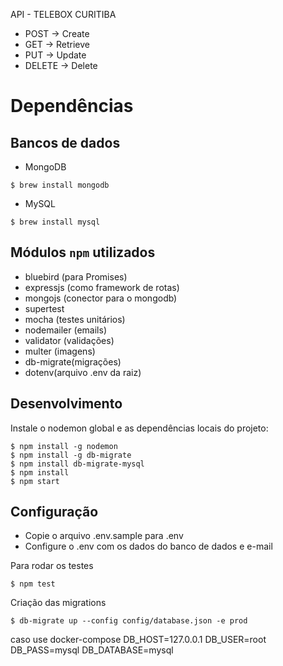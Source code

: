 API - TELEBOX CURITIBA

* POST -> Create
* GET -> Retrieve
* PUT -> Update
* DELETE -> Delete

# Dependências

## Bancos de dados
* MongoDB
```
$ brew install mongodb
```
* MySQL
```
$ brew install mysql
```

## Módulos `npm` utilizados
* bluebird (para Promises)
* expressjs (como framework de rotas)
* mongojs (conector para o mongodb)
* supertest
* mocha (testes unitários)
* nodemailer (emails)
* validator (validações)
* multer (imagens)
* db-migrate(migrações)
* dotenv(arquivo .env da raiz)

## Desenvolvimento

Instale o nodemon global e as dependências locais do projeto:

```
$ npm install -g nodemon
$ npm install -g db-migrate
$ npm install db-migrate-mysql
$ npm install
$ npm start
```

## Configuração

* Copie o arquivo .env.sample para .env
* Configure o .env com os dados do banco de dados e e-mail

Para rodar os testes
```
$ npm test
```

Criação das migrations
```
$ db-migrate up --config config/database.json -e prod
```

caso use docker-compose
DB_HOST=127.0.0.1
DB_USER=root
DB_PASS=mysql
DB_DATABASE=mysql
